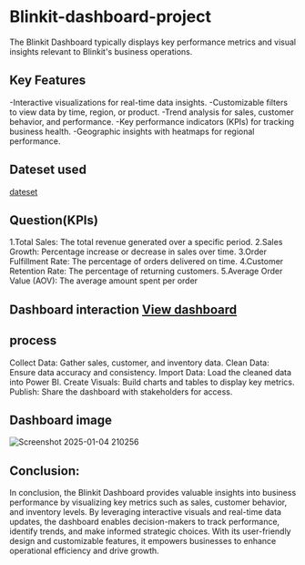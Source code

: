 # Blinkit-dashboard-project
The Blinkit Dashboard typically displays key performance metrics and visual insights relevant to Blinkit's business operations. 
## Key Features
-Interactive visualizations for real-time data insights.
-Customizable filters to view data by time, region, or product.
-Trend analysis for sales, customer behavior, and performance.
-Key performance indicators (KPIs) for tracking business health.
-Geographic insights with heatmaps for regional performance.
## Dateset used
<a href="https://github.com/Swatisingh86414/Blinkit-dashboard-project"> dateset</a></h3>
## Question(KPIs)
1.Total Sales: The total revenue generated over a specific period.
2.Sales Growth: Percentage increase or decrease in sales over time.
3.Order Fulfillment Rate: The percentage of orders delivered on time.
4.Customer Retention Rate: The percentage of returning customers.
5.Average Order Value (AOV): The average amount spent per order

## Dashboard interaction <a href= "https://github.com/Swatisingh86414/Blinkit-dashboard-project/blob/main/Screenshot%202025-01-12%20232904.png">View dashboard</a></h3>
## process
Collect Data: Gather sales, customer, and inventory data.
Clean Data: Ensure data accuracy and consistency.
Import Data: Load the cleaned data into Power BI.
Create Visuals: Build charts and tables to display key metrics.
Publish: Share the dashboard with stakeholders for access.
## Dashboard image 
![Screenshot 2025-01-04 210256](https://github.com/user-attachments/assets/174d6d8d-0da9-4b73-9b85-189edc53ea9d)

## Conclusion: 
In conclusion, the Blinkit Dashboard provides valuable insights into business performance by visualizing key metrics such as sales, customer behavior, and inventory levels. By leveraging interactive visuals and real-time data updates, the dashboard enables decision-makers to track performance, identify trends, and make informed strategic choices. With its user-friendly design and customizable features, it empowers businesses to enhance operational efficiency and drive growth.







